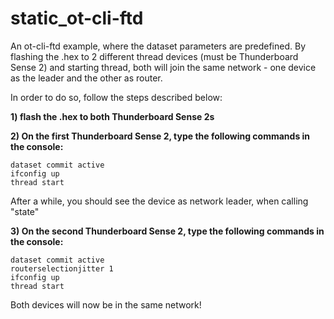 # static_ot-cli-ftd
An ot-cli-ftd example, where the dataset parameters are predefined. By flashing the .hex to 2 different thread devices (must be Thunderboard Sense 2) and starting thread, both will join the same network - one device as the leader and the other as router.

In order to do so, follow the steps described below:

**1) flash the .hex to both Thunderboard Sense 2s**

**2) On the first Thunderboard Sense 2, type the following commands in the console:**
```
dataset commit active
ifconfig up
thread start
```

After a while, you should see the device as network leader, when calling "state"

**3) On the second Thunderboard Sense 2, type the following commands in the console:**
```
dataset commit active
routerselectionjitter 1
ifconfig up
thread start
```

Both devices will now be in the same network!
